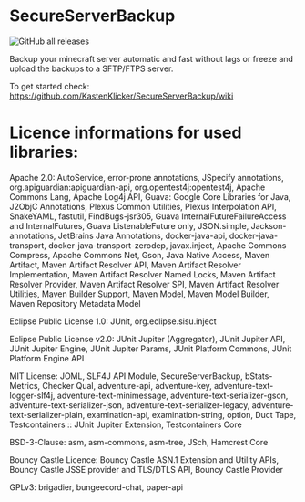 # SecureServerBackup
<img alt="GitHub all releases" src="https://img.shields.io/github/downloads/kastenklicker/secureserverbackup/total?color=green&logo=github&style=flat-square">

Backup your minecraft server automatic and fast without lags or freeze and upload the backups to a SFTP/FTPS server.

To get started check: https://github.com/KastenKlicker/SecureServerBackup/wiki

# Licence informations for used libraries:

Apache 2.0: AutoService, error-prone annotations, JSpecify annotations, org.apiguardian:apiguardian-api, org.opentest4j:opentest4j, Apache Commons Lang, Apache Log4j API, Guava: Google Core Libraries for Java, J2ObjC Annotations, Plexus Common Utilities, Plexus Interpolation API, SnakeYAML, fastutil, FindBugs-jsr305, Guava InternalFutureFailureAccess and InternalFutures, Guava ListenableFuture only, JSON.simple, Jackson-annotations, JetBrains Java Annotations, docker-java-api, docker-java-transport, docker-java-transport-zerodep, javax.inject, Apache Commons Compress, Apache Commons Net, Gson, Java Native Access, Maven Artifact, Maven Artifact Resolver API, Maven Artifact Resolver Implementation, Maven Artifact Resolver Named Locks, Maven Artifact Resolver Provider, Maven Artifact Resolver SPI, Maven Artifact Resolver Utilities, Maven Builder Support, Maven Model, Maven Model Builder, Maven Repository Metadata Model

Eclipse Public License 1.0: JUnit, org.eclipse.sisu.inject

Eclipse Public License v2.0: JUnit Jupiter (Aggregator), JUnit Jupiter API, JUnit Jupiter Engine, JUnit Jupiter Params, JUnit Platform Commons, JUnit Platform Engine API

MIT License: JOML, SLF4J API Module, SecureServerBackup, bStats-Metrics, Checker Qual, adventure-api, adventure-key, adventure-text-logger-slf4j, adventure-text-minimessage, adventure-text-serializer-gson, adventure-text-serializer-json, adventure-text-serializer-legacy, adventure-text-serializer-plain, examination-api, examination-string, option, Duct Tape, Testcontainers :: JUnit Jupiter Extension, Testcontainers Core

BSD-3-Clause: asm, asm-commons, asm-tree, JSch, Hamcrest Core

Bouncy Castle Licence: Bouncy Castle ASN.1 Extension and Utility APIs, Bouncy Castle JSSE provider and TLS/DTLS API, Bouncy Castle Provider

GPLv3: brigadier, bungeecord-chat, paper-api
